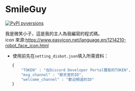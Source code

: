 # SmileGuy
[![PyPI pyversions](https://img.shields.io/pypi/pyversions/ansicolortags.svg)](https://pypi.python.org/pypi/ansicolortags/)

我是微笑小子，這是我的主人為我編寫的程式碼。  
icon 來源:https://www.easyicon.net/language.en/1214210-robot_face_icon.html  

* 使用前先在`setting_disbot.json`填入所需資料：
```js
   {
       "TOKEN" : "在Discord Developer Portal獲取的TOKEN",
       "msg_channel" : "聊天室的ID",
       "welcome_channel" : "歡迎頻道的ID"
   }
```
